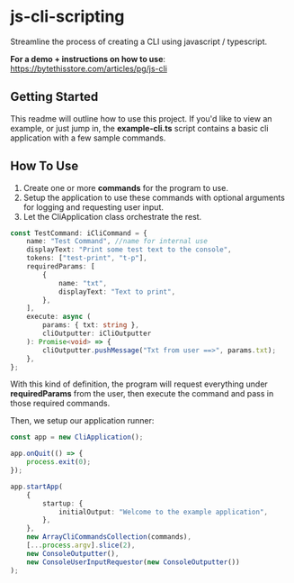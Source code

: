 # js-cli-scripting

Streamline the process of creating a CLI using javascript / typescript.

**For a demo + instructions on how to use**: https://bytethisstore.com/articles/pg/js-cli

## Getting Started

This readme will outline how to use this project. If you'd like to view an example, or just jump in, the **example-cli.ts** script contains
a basic cli application with a few sample commands.

## How To Use

1. Create one or more **commands** for the program to use.
1. Setup the application to use these commands with optional arguments for logging and requesting user input.
1. Let the CliApplication class orchestrate the rest.

```typescript
const TestCommand: iCliCommand = {
    name: "Test Command", //name for internal use
    displayText: "Print some test text to the console",
    tokens: ["test-print", "t-p"],
    requiredParams: [
        {
            name: "txt",
            displayText: "Text to print",
        },
    ],
    execute: async (
        params: { txt: string },
        cliOutputter: iCliOutputter
    ): Promise<void> => {
        cliOutputter.pushMessage("Txt from user ==>", params.txt);
    },
};
```

With this kind of definition, the program will request everything under **requiredParams** from the user, then execute the command and pass in those required commands.

Then, we setup our application runner:

```typescript
const app = new CliApplication();

app.onQuit(() => {
    process.exit(0);
});

app.startApp(
    {
        startup: {
            initialOutput: "Welcome to the example application",
        },
    },
    new ArrayCliCommandsCollection(commands),
    [...process.argv].slice(2),
    new ConsoleOutputter(),
    new ConsoleUserInputRequestor(new ConsoleOutputter())
);
```
